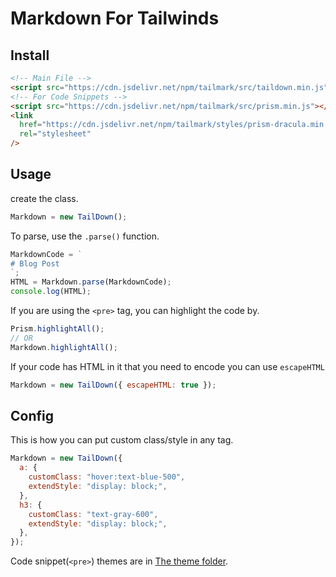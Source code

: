 # Markdown For Tailwinds

## Install

```html
<!-- Main File -->
<script src="https://cdn.jsdelivr.net/npm/tailmark/src/taildown.min.js"></script>
<!-- For Code Snippets -->
<script src="https://cdn.jsdelivr.net/npm/tailmark/src/prism.min.js"></script>
<link
  href="https://cdn.jsdelivr.net/npm/tailmark/styles/prism-dracula.min.css"
  rel="stylesheet"
/>
```

## Usage

create the class.

```js
Markdown = new TailDown();
```

To parse, use the `.parse()` function.

```js
MarkdownCode = `
# Blog Post
`;
HTML = Markdown.parse(MarkdownCode);
console.log(HTML);
```

If you are using the `<pre>` tag, you can highlight the code by.

```js
Prism.highlightAll();
// OR
Markdown.highlightAll();
```

If your code has HTML in it that you need to encode you can use `escapeHTML`

```js
Markdown = new TailDown({ escapeHTML: true });
```

## Config

This is how you can put custom class/style in any tag.

```js
Markdown = new TailDown({
  a: {
    customClass: "hover:text-blue-500",
    extendStyle: "display: block;",
  },
  h3: {
    customClass: "text-gray-600",
    extendStyle: "display: block;",
  },
});
```

Code snippet(`<pre>`) themes are in [The theme folder](./styles).
